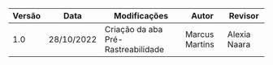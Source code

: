 | Versão | Data       | Modificações                       | Autor          | Revisor      |
| ------ | ---------- | ---------------------------------- | -------------- | ------------ |
| 1.0    | 28/10/2022 | Criação da aba Pré-Rastreabilidade | Marcus Martins | Alexia Naara |
